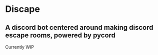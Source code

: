 # Discape
## A discord bot centered around making discord escape rooms, powered by pycord
Currently WIP

